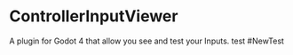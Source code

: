 # ControllerInputViewer
A plugin for Godot 4 that allow you see and test your Inputs.
test
#NewTest
